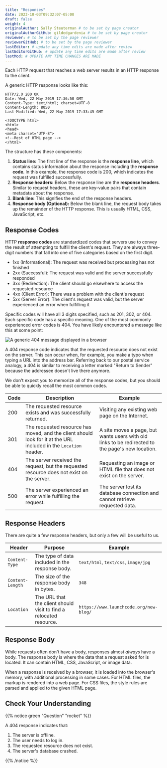 ```yaml
---
title: "Responses"
date: 2023-10-03T09:32:07-05:00
draft: false
weight: 4
originalAuthor: Sally Steuterman # to be set by page creator
originalAuthorGitHub: gildedgardenia # to be set by page creator
reviewer: # to be set by the page reviewer
reviewerGitHub: # to be set by the page reviewer
lastEditor: # update any time edits are made after review
lastEditorGitHub: # update any time edits are made after review
lastMod: # UPDATE ANY TIME CHANGES ARE MADE
---
```


Each HTTP request that reaches a web server results in an HTTP response to the client.

A generic HTTP response looks like this:

```console
HTTP/2.0 200 OK
Date: Wed, 22 May 2019 17:36:50 GMT
Content-Type: text/html; charset=UTF-8
Content-Length: 8050
Last-Modified: Wed, 22 May 2019 17:33:45 GMT

<!DOCTYPE html>
<html>
<head>
<meta charset="UTF-8">
<!--Rest of HTML page -->
</html>
```

The structure has these components:

1. **Status line:** The first line of the response is the **response line**, which contains status information about the response including the **response code**. In this example, the response code is 200, which indicates the request was fulfilled successfully.
1. **Response headers:** Below the response line are the **response headers**. Similar to request headers, these are key-value pairs that contain metadata about the response.
1. **Blank line:** This signifies the end of the response headers.
1. **Response body (Optional):** Below the blank line, the request body takes up the remainder of the HTTP response. This is usually HTML, CSS, JavaScript, etc.

## Response Codes

HTTP **response codes** are standardized codes that servers use to convey the result of attempting to fulfill the client's request. They are always three-digit numbers that fall into one of five categories based on the first digit.

* 1xx (Informational): The request was received but processing has not finished
* 2xx (Successful): The request was valid and the server successfully responded
* 3xx (Redirection): The client should go elsewhere to access the requested resource
* 4xx (Client Error): There was a problem with the client's request
* 5xx (Server Error): The client's request was valid, but the server experienced an error when fulfilling it

Specific codes will have all 3 digits specified, such as 201, 302, or 404. Each specific code has a specific meaning. One of the most commonly experienced error codes is 404. You have likely encountered a message like this at some point:

![A generic 404 message displayed in a browser](pictures/404.png)

A 404 response code indicates that the requested resource does not exist on the server. This can occur when, for example, you make a typo when typing a URL into the address bar. Referring back to our postal service analogy, a 404 is similar to receiving a letter marked "Return to Sender" because the addressee doesn't live there anymore. 

We don't expect you to memorize all of the response codes, but you should be able to quickly recall the most common codes.

| Code | Description | Example |
|------|-------------|---------|
| 200 | The requested resource exists and was successfully returned. | Visiting any existing web page on the Internet. |
| 301 | The requested resource has moved, and the client should look for it at the URL included in the `Location` header. | A site moves a page, but wants users with old links to be redirected to the page's new location. |
| 404 | The server received the request, but the requested resource does not exist on the server. | Requesting an image or HTML file that does not exist on the server. |
| 500 | The server experienced an error while fulfilling the request. | The server lost its database connection and cannot retrieve requested data. |

## Response Headers

There are quite a few response headers, but only a few will be useful to us.

| Header | Purpose | Example |
|--------|---------|---------|
| `Content-Type` | The type of data included in the response body. | `text/html`, `text/css`, `image/jpg` |
| `Content-Length` | The size of the response body in bytes. | `348` |
| `Location` | The URL that the client should visit to find a relocated resource. | `https://www.launchcode.org/new-blog/` |

## Response Body

While requests often don't have a body, responses almost *always* have a body. The response body is where the data that a request asked for is located. It can contain HTML, CSS, JavaScript, or image data.

When a response is received by a browser, it is loaded into the browser's memory, with additional processing in some cases. For HTML files, the markup is rendered into a web page. For CSS files, the style rules are parsed and applied to the given HTML page.

## Check Your Understanding

{{% notice green "Question" "rocket" %}}

   A 404 response indicates that:

   1. The server is offline.
   1. The user needs to log in.
   1. The requested resource does not exist.
   1. The server's database crashed.

{{% /notice %}}